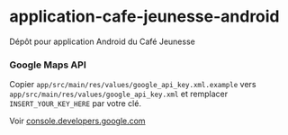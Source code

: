 # application-cafe-jeunesse-android
Dépôt pour application Android du Café Jeunesse

### Google Maps API

Copier `app/src/main/res/values/google_api_key.xml.example` vers `app/src/main/res/values/google_api_key.xml` et remplacer `INSERT_YOUR_KEY_HERE` par votre clé.

Voir [console.developers.google.com](https://console.developers.google.com/)


